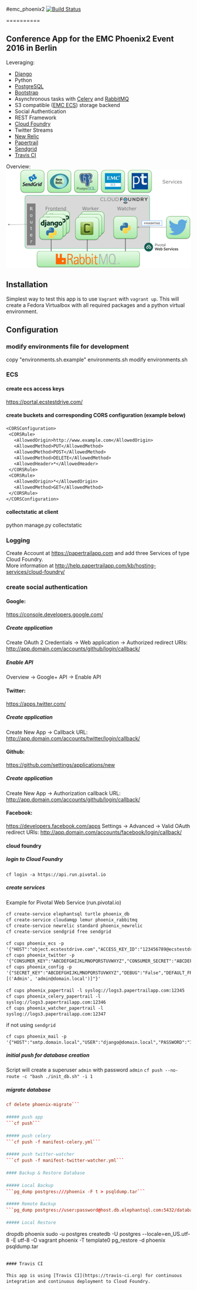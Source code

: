 #emc_phoenix2 [![Build Status](https://travis-ci.org/vchrisb/emc_phoenix2.svg?branch=master)](https://travis-ci.org/vchrisb/emc_phoenix2)

==========

## Conference App for the EMC Phoenix2 Event 2016 in Berlin 

Leveraging:
* [Django](https://www.djangoproject.com/)
* Python
* [PostgreSQL](https://www.elephantsql.com/)
* [Bootstrap](http://getbootstrap.com/)
* Asynchronous tasks with [Celery](http://www.celeryproject.org/) and [RabbitMQ](http://www.rabbitmq.com/)
* S3 compatible ([EMC ECS](https://portal.ecstestdrive.com/)) storage backend
* Social Authentication
* REST Framework
* [Cloud Foundry](https://run.pivotal.io)
* Twitter Streams
* [New Relic](http://newrelic.com/)
* [Papertrail](https://papertrailapp.com/)
* [Sendgrid](https://sendgrid.com)
* [Travis CI](https://travis-ci.org)

Overview:
![Ovierview](/django/static_custom/img/app_overview.png)

## Installation

Simplest way to test this app is to use ``Vagrant`` with ``vagrant up``. This will create a Fedora Virtualbox with all required packages and a python virtual environment.

## Configuration

### modify environments file for development
copy "environments.sh.example" environments.sh
modify environments.sh

### ECS

#### create ecs access keys
https://portal.ecstestdrive.com/

#### create buckets and corresponding CORS configuration (example below)
```
<CORSConfiguration>
 <CORSRule>
   <AllowedOrigin>http://www.example.com</AllowedOrigin>
   <AllowedMethod>PUT</AllowedMethod>
   <AllowedMethod>POST</AllowedMethod>
   <AllowedMethod>DELETE</AllowedMethod>
   <AllowedHeader>*</AllowedHeader>
 </CORSRule>
 <CORSRule>
   <AllowedOrigin>*</AllowedOrigin>
   <AllowedMethod>GET</AllowedMethod>
 </CORSRule>
</CORSConfiguration>
```
#### collectstatic at client
python manage.py collectstatic

### Logging

Create Account at https://papertrailapp.com and add three Services of type Cloud Foundry.  
More information at http://help.papertrailapp.com/kb/hosting-services/cloud-foundry/

### create social authentication

#### Google:
https://console.developers.google.com/

##### Create application
Create OAuth 2 Credentials -> Web application -> Authorized redirect URIs: http://app.domain.com/accounts/github/login/callback/

##### Enable API
Overview -> Google+ API -> Enable API

#### Twitter:
https://apps.twitter.com/

##### Create application
Create New App -> Callback URL: http://app.domain.com/accounts/twitter/login/callback/

#### Github:
https://github.com/settings/applications/new

##### Create application
Create New App -> Authorization callback URL: http://app.domain.com/accounts/github/login/callback/

#### Facebook:
https://developers.facebook.com/apps
Settings -> Advanced -> Valid OAuth redirect URIs: http://app.domain.com/accounts/facebook/login/callback/

#### cloud foundry

##### login to Cloud Foundry
```cf login -a https://api.run.pivotal.io```

##### create services
Example for Pivotal Web Service (run.pivotal.io)
```
cf create-service elephantsql turtle phoenix_db
cf create-service cloudamqp lemur phoenix_rabbitmq
cf create-service newrelic standard phoenix_newrelic
cf create-service sendgrid free sendgrid

cf cups phoenix_ecs -p '{"HOST":"object.ecstestdrive.com","ACCESS_KEY_ID":"123456789@ecstestdrive.emc.com","SECRET_ACCESS_KEY":"ABCDEFGHIJKLMNOPQRSTUVWXYZ","PUBLIC_URL":"123456789.public.ecstestdrive.com","STATIC_BUCKET":"static","MEDIA_BUCKET":"public","SECURE_BUCKET":"secure"}'
cf cups phoenix_twitter -p '{"CONSUMER_KEY":"ABCDEFGHIJKLMNOPQRSTUVWXYZ","CONSUMER_SECRET":"ABCDEFGHIJKLMNOPQRSTUVWXYZ","ACCESS_TOKEN":"ABCDEFGHIJKLMNOPQRSTUVWXYZ","ACCESS_TOKEN_SECRET":"ABCDEFGHIJKLMNOPQRSTUVWXYZ"}'
cf cups phoenix_config -p '{"SECRET_KEY":"ABCDEFGHIJKLMNOPQRSTUVWXYZ","DEBUG":"False","DEFAULT_FROM_EMAIL":"noreply@domain.local","DEFAULT_TO_EMAIL":"admin@domain.local","SERVER_EMAIL":"django@domain.local","ADMINS":"[('Admin', 'admin@domain.local')]"}'

cf cups phoenix_papertrail -l syslog://logs3.papertrailapp.com:12345
cf cups phoenix_celery_papertrail -l syslog://logs3.papertrailapp.com:12346
cf cups phoenix_watcher_papertrail -l syslog://logs3.papertrailapp.com:12347
```

if not using ```sendgrid```
```
cf cups phoenix_mail -p '{"HOST":"smtp.domain.local","USER":"django@domain.local","PASSWORD":"123456789","PORT":"25","TLS":"True"}'
```

##### initial push for database creation
Script will create a superuser ``admin`` with password ``admin``
```cf push --no-route -c "bash ./init_db.sh" -i 1```

##### migrate database
```cf push phoenix-migrate --no-route -c "bash ./migrate.sh" -i 1  
cf delete phoenix-migrate```

##### push app
```cf push```

##### push celery
```cf push -f manifest-celery.yml```

##### push twitter-watcher
```cf push -f manifest-twitter-watcher.yml```

#### Backup & Restore Database

##### Local Backup
```pg_dump postgres:///phoenix -F t > psqldump.tar```

##### Remote Backup
```pg_dump postgres://user:password@host.db.elephantsql.com:5432/database -F t > elephantsqldump.tar```

##### Local Restore
```
dropdb phoenix
sudo -u postgres createdb -U postgres --locale=en_US.utf-8 -E utf-8 -O vagrant phoenix -T template0
pg_restore -d phoenix psqldump.tar
```

#### Travis CI

This app is using [Travis CI](https://travis-ci.org) for continuous integration and continuous deployment to Cloud Foundry.